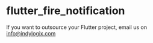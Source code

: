 # flutter_fire_notification

If you want to outsource your Flutter project, email us on info@indylogix.com
